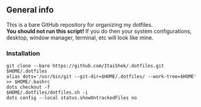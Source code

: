 ## General info
This is a bare GitHub repository for organizing my dotfiles.
<br>
**You should not run this script!** If you do then your system configurations, desktop, window manager, terminal, etc will look like mine.


### Installation
```
git clone --bare https://github.com/ItaiShek/.dotfiles.git $HOME/.dotfiles
alias dots='/usr/bin/git --git-dir=$HOME/.dotfiles/ --work-tree=$HOME' >> $HOME/.bashrc
dots checkout -f
$HOME/.dotfiles/dotfiles.sh -i
dots config --local status.showUntrackedFiles no
```
